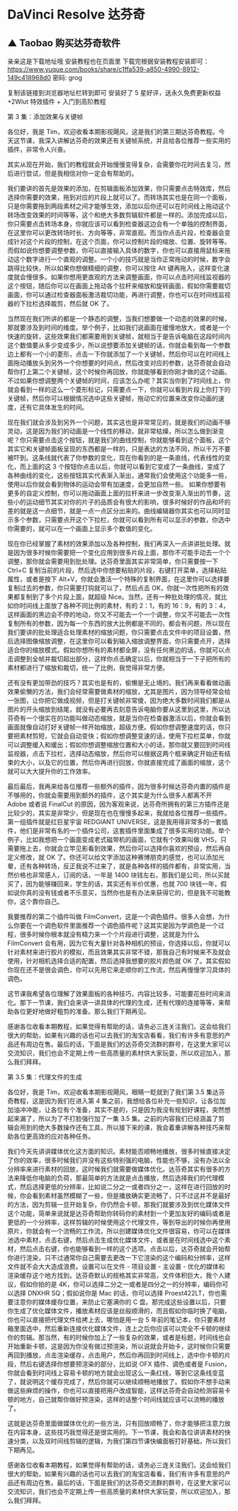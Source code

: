# DaVinci Resolve 达芬奇


## ▲ Taobao 购买达芬奇软件

亲亲这是下载地址哦 安装教程也在页面里 下载完根据安装教程安装即可：
https://www.yuque.com/books/share/c1ffa539-a850-4990-8912-149c418968d0  密码: grog

复制该链接到浏览器地址栏转到即可 安装好了 5 星好评，送永久免费更新权益 +2Wlut 特效插件  + 入门到高阶教程



第 3 集：添加效果与关键帧

各位好，我是 Tim，欢迎收看本期影视飓风，这是我们的第三期达芬奇教程。今天这节课，我深入讲解达芬奇的效果还有关键帧系统，并且给各位推荐一些实用的插件，非常令人兴奋。

其实从现在开始，我们的教程就会开始慢慢变得复杂，会需要你花时间去复习，然后进行尝试，但是我相信对你一定会有帮助的。

我们要讲的首先是效果的添加，在剪辑面板添加效果，你只需要点击特效库，然后选择你需要的效果，拖到对应的片段上就可以了。而转场其实也是在同一个面板，只是你需要拖到两段素材之间才能够生效，添加以后你还可以在时间线上拖动这个转场改变效果的时间等等，这个和绝大多数剪辑软件都是一样的。添加完成以后，你只需要点击转场本身，你就应该可以看到检查器这边会有一个单独的控制界面，在这里你可以更改转场时长、方向等等，非常直观。而当你点击片段，检查器会变成针对这个片段的控制，在这个页面，你可以控制片段的缩放、位置、旋转等等。而假如说你想要调整参数，你可以直接输入具体的数字，你也可以直接用鼠标来拖动这个数字进行一个直观的调整。一个小的技巧就是当你正常拖动的时候，数字会跳得比较快，所以如果你想做精细的调整，你可以按住 Alt 键再拖入，这样变化速度就会慢很多。如果你想用更直观的方法来调整画面，你可以点击时间线监视器的这个按钮，随后你可以在画面上拖动各个拉杆来缩放和旋转画面，假如你需要裁切画面，你可以通过检查器面板激活裁切功能，再进行调整，你也可以在时间线监视器的下拉栏选择裁剪，然后就 OK 了。

当然现在我们所讲的都是一个静态的调整，当我们想要做一个动态的效果的时候，那就要涉及到时间的维度。举个例子，比如我们说画面在缓慢地放大，或者是一个快速的旋转，这些效果我们都需要用到关键帧，就相当于是告诉电脑在这段时间内这个数值要从多少变成多少，所以说想要添加关键帧的话，你就会看到每一个参数边上都有一个小的菱形，点击一下你就添加了一个关键帧，然后你可以在时间线上面拖动播放头到另外一个你想要的时间点，然后改变对应的参数，达芬奇就会自动帮你打上第二个关键帧，这个时候你再回放，你就能够看到你刚才做的这个动画。不过如果你想调整两个关键帧的时间，应该怎么办呢？其实当你到了时间线上，你就会看到一样的这么一个菱形标记，只需要点一下，你就可以看到片段上你打下的关键帧，然后你可以根据情况选中这些关键帧，拖动它的位置来改变你动画的速度，还有它具体发生的时间。

现在我们就会涉及到另外一个问题，其实这也是非常常见的，就是我们的动画不够灵动，这是因为我们的动画是一个线性的移动，就非常枯燥，所以怎么做到渐变呢？你只需要点击这个按钮，就是我们的曲线控制，你就能够看到这个面板，这个其实它和关键帧面板呈现的东西都是一样的，只是表达的方法不同，所以千万不要被吓到。这条线就代表了你参数的变化，现在你看到的是一条直线，代表线性的变化，而上面的这 3 个按钮你点击以后，你就可以看到它变成了一条曲线，变成了各种曲线的变化，这些按钮其实代表渐入渐出，通常我们会使用这个功能多一些，使用以后你就会看到物体的运动会带有加速度，会更加自然一些。
如果你想要有更多的自定义控制，你可以拖动画面上面的拉杆来进一步改变渐入渐出的节奏，这些小的运动细节其实对你的片子的品质会有很大的影响，很多时候好的作品和坏的差的就是这一点细节，就是一点一点区分出来的。曲线编辑器你其实也可以同时显示多个参数，只需要点开这个下拉栏，你就可以看到所有可以显示的参数，你选中你需要的，就可以在一个画面上显示多个数值的变化。

现在你已经掌握了素材的效果添加以及各种控制，我们再深入一点讲讲批处理。就是因为很多时候你需要把一个变化应用到很多片段上面，那你不可能手动去一个个调整，那你就会需要用到批处理。达芬奇里面其实非常简单，你只需要按一下 Ctrl+C 复制当前的片段，然后选中你想要粘贴的片段，右键打开菜单，选择粘贴属性，或者是按下 Alt+V，你就会激活一个特殊的复制界面，在这里你可以选择要复制过去的参数，你只需要打钩就可以了，然后点击 OK，你就一次性把所有的效果都复制到了多个片段上面，就超级 Nice。当然，还有一种批处理的情况，就比如你时间线上面放了各种不同比例的素材，有的 2：1，有的 16：9，有的 3：4，这样画面的黑边会不停的地动，你又不可能去一个一个调整，你又不可能去一次性复制所有的参数，因为每一个东西的放大比例都是不同的，都会有问题，所以现在我们要讲的批处理适合处理素材的缩放问题，你只需要点击文件中的项目设置，然后选择图像缩放调整，在这里你可以看到输入缩放调整界面，你只需要点开，选择适合你的缩放模式。假如你想所有的素材都全屏，没有任何黑边的话，你就可以点击调整到全帧并裁切超出部分，这样你点击确定以后，你就相当于一下子把所有的素材都进行了缩放和裁切，统一了比例，我觉得非常方便。

还有没有更加带劲的技巧？其实也是有的，偷懒是无止境的。我们再来看看做动画效果偷懒的方法，我们会经常需要做素材的缩放，尤其是图片，因为领导经常会给一张图，让你把它做成视频，但是打关键帧非常傻，因为绝大多数时间我们都是从图片的开头缩放到结尾，就没有必要再去刻意告诉电脑你要从这里到这里，所以达芬奇有一个很实在的功能叫做动态缩放，就是当你在检查器激活以后，你就会看到画面就像自动打好关键帧一样开始缩放，超级方便。假如你想调整速度的话，你只要把素材剪短，它就会自动变快；假如你想调整变速的话，使用下拉栏菜单，你就可以调整缓入和缓出；假如你想调整缩放位置和大小的话，那你就又要回到时间线监视器，点击下拉栏，选择动态缩放，然后你可以根据这两个框来确定开始还有结束的大小，以及它的位置，然后你再进行回放，你就直接完成了画面的缩放，这个就可以大大提升你的工作效率。

最后最后，我再来给各位推荐一些额外的插件，因为很多时候达芬奇内置的插件是不够用的，你就会需要用到额外的插件，这个其实是为什么很多人都离不开 Adobe 或者说 FinalCut 的原因，因为客观来说，达芬奇所拥有的第三方插件还是比较少的，其实是非常少，但是现在也在慢慢多起来，我就给各位推荐一些插件。第一组插件就是红巨星宇宙 REDGIANT UNIVERSE，这是我用得非常多的一套插件，他们是非常有名的一个插件公司，这套插件里面集成了很多实用的功能。举个例子，比如我想把一个画面变成老式磁带机的画面，它就有个效果叫做 VHS，只需要拖上去，你就会立竿见影看到效果，然后你可以选择你喜欢的预设，然后再自定义修改，就 OK 了。你还可以给文字添加这种赛博朋克的感觉，也可以添加光晕，还有各种转场，反正我说不过来了，就是各种各样的插件都有，非常实用，当然价格也非常感人，订阅的话，一年是 1400 块钱左右，那我们是公司，所以买就买了，因为能够赚回来，学生的话，其实还有半价优惠，也就 700 块钱一年，假如说你真的没有钱或者不乐意买，当然你也是有办法来获得它的，但是我不可能教你，这个靠你自己。

我要推荐的第二个插件叫做 FilmConvert，这是一个调色插件。很多人会想，为什么你要在一个调色软件里面推荐一个调色插件呢？这其实是因为学调色是一个过程，很多时候你根本就没有精力来一个个片段进行调整，这就是为什么 FilmConvert 会有用，因为它有大量针对各种相机的预设，你选择以后，你就可以针对素材来进行胶片的模拟，而且效果其实非常不错，那我自己有时候来不及就会使用，针对相机选择合适的配置，然后选择我想要的胶片颜色就 OK 了。其实假如你现在还不是很会调色，你可以先用它来走顺你的工作流，然后再慢慢学习具体的调色。

这节课我希望各位理解了效果面板的各种技巧，内容比较多，可能要花些时间来消化。那下一节课，我们会来讲一讲具体的代理的生成，还有代理的连接等等，来帮助各位更好地做好粗剪的准备。那么我们下期再见。

感谢各位收看本期教程，如果觉得有帮助的话，请务必三连关注我们，这会给我们很大的帮助，如果有兴趣的话也可以去我们的淘宝店看看，我们有许多有意思的产品还有周边在售。最后的话，下面是我们的达芬奇交流群的群号，在这里大家可以交流知识，我们也会不定期上传一些高质量的素材供大家玩耍，所以欢迎加入，那么我们拜拜。

第 3.5 集：代理文件的生成

各位好，我是 Tim，欢迎收看本期影视飓风，眼睛一眨就到了我们第 3.5 集达芬奇教程，这是因为我们在进入第 4 集之前，我想给各位补充一些知识，让各位加加油冲冲能，让各位有个准备，其实不是的，只是因为我没有规划好课程，突然想起来漏了，所以为了不打脸强行加了一集 3.5 集。之前的内容我们已经涵盖了剪辑会用到的绝大多数操作还有工具，所以接下来的课，我会着重讲解各种技巧来帮助各位更高效的应对各种任务。

我们今天先讲讲媒体优化这方面的知识。素材能否顺畅地播放，很多时候直接决定了你的效率，很多时候我们并没有这些特别强的电脑，性能也不够，没有办法以全分辨率来进行素材的回放，这时候我们就需要做媒体优化。达芬奇其实有很多的方法来降低你电脑的负荷，那最简单的方法就是点击播放，然后选择我们的代理模式，然后选择更低的分辨率，比如说二分之一或者四分之一，这样在进行回放的时候，你会看到素材虽然模糊了一些，但是播放确实更流畅了，只不过这并不是最好的方法，因为剪辑一旦开始复杂，你仍然会卡顿，那我们就要涉及到优化媒体文件这个功能，简单来说就是达芬奇帮助你转码你的素材到一个更加友好的编码或者是更低的一个分辨率，这样剪辑的时候使用这个代理文件，等到导出的时候你再使用原片，你就会有一个流畅的工作流，所以创建媒体优化文件很容易，你可以在媒体池选中素材，点击右键，然后点击生成优化媒体文件，或者是在时间线选中这个素材，然后点击右键，你也能够看到一样的这个选项。点击以后，达芬奇就会开始帮你进行渲染，只不过通常你自己需要去更改一下它渲染的这个编码和分辨率，这样文件就不会大大造成浪费。设置可以在文件 - 项目设置 - 主设置 - 优化的媒体和渲染缓存这个地方找到。达芬奇默认的规格其实非常高，文件体积巨大，我个人建议，假如你拍的是 4K，你可以选择二分之一或者是四分之一的分辨率，编码你可以选择 DNXHR SQ；假如说你是 Mac 的话，你可以选择 Proest422LT，你也需要注意你的媒体缓存位置，来防止它塞满你的 C 盘。那完成这些设置以后，只要你生成了优化媒体文件，播放素材应该是丝般顺滑的，而且假如你临时换了电脑，你也可以直接把代理文件给拷上去，哪怕是用一台 5 年前的笔记本，你只要素材箱里面选中，然后重新连接优化媒体文件，连上之后你应该可以完全不卡顿的继续你的剪辑。那当然，有的时候你加上了一些复杂的效果，或者是标题，时间线也会开始重新卡顿，这是因为你没有做过预渲染，所以说就会开始卡，这时候你只需要再回到播放，点击渲染缓存，点击用户，然后你再回到时间线上，选中你卡顿的片段，然后右键选择你想要预渲染的部分，比如说 OFX 插件、调色或者是 Fusion，你就会看到时间线上容易卡顿的地方就会出现这么一条红线，等到它这条线变蓝了，就说明这个缓存完成了，然后你就可以继续顺畅地播放了。假如你不想手动来做这些麻烦的操作，你也可以直接把用户改成智能，这样达芬奇会自动检测容易卡顿的地方，自己就帮你做好预渲染，这样的话整个时间线就应该可以流畅的播放了。

这就是达芬奇里面做媒体优化的一些方法，只有回放顺畅了，你才能够把注意力放在内容本身，这些技巧我觉得还是很实用的。下一节课，我会和各位讲讲素材的快速分类，以及双时间线剪辑的逻辑，为我们第四节课快编面板打好基础，所以我们下期再见。

感谢各位收看本期教程，如果觉得有帮助的话，请务必三连关注我们，这会给我们很大的帮助，如果有兴趣的话也可以去我们的淘宝店看看，我们有许多有意思的产品还有周边在售。最后的话，下面是我们的达芬奇交流群的群号，在这里大家可以交流知识，我们也会不定期上传一些高质量的素材供大家玩耍，所以欢迎加入，那么我们拜拜。




